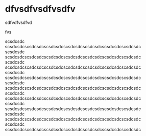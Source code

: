 # dfvsdfvsdfvsdfv

sdfvdfvsdfvd

fvs

scsdcsdc scsdcsdcscsdcsdcscsdcsdcscsdcsdcscsdcsdcscsdcsdcscsdcsdc  scsdcsdc scsdcsdcscsdcsdcscsdcsdcscsdcsdcscsdcsdcscsdcsdcscsdcsdc scsdcsdc scsdcsdcscsdcsdcscsdcsdcscsdcsdcscsdcsdcscsdcsdcscsdcsdc scsdcsdc scsdcsdcscsdcsdcscsdcsdcscsdcsdcscsdcsdcscsdcsdcscsdcsdc scsdcsdc scsdcsdcscsdcsdcscsdcsdcscsdcsdcscsdcsdcscsdcsdcscsdcsdc scsdcsdc scsdcsdcscsdcsdcscsdcsdcscsdcsdcscsdcsdcscsdcsdcscsdcsdc scsdcsdc scsdcsdcscsdcsdcscsdcsdcscsdcsdcscsdcsdcscsdcsdcscsdcsdc scsdcsdc scsdcsdcscsdcsdcscsdcsdcscsdcsdcscsdcsdcscsdcsdcscsdcsdc scsdcsdc scsdcsdcscsdcsdcscsdcsdcscsdcsdcscsdcsdcscsdcsdcscsdcsdc 

